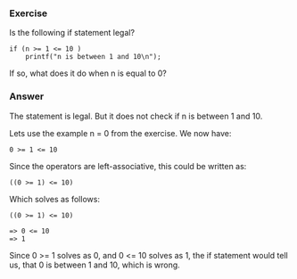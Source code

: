 ### Exercise

Is the following if statement legal?

```
if (n >= 1 <= 10 )
    printf("n is between 1 and 10\n");
```

If so, what does it do when n is equal to 0?

### Answer

The statement is legal. But it does not check if n is between 1 and 10.

Lets use the example n = 0 from the exercise. We now have:
```
0 >= 1 <= 10
```
Since the operators are left-associative, this could be written as:
```
((0 >= 1) <= 10)
```
Which solves as follows:
```
((0 >= 1) <= 10)

=> 0 <= 10
=> 1
```
Since 0 >= 1 solves as 0, and 0 <= 10 solves as 1, the if statement would tell us, that 0 is between 1 and 10, which is wrong.
